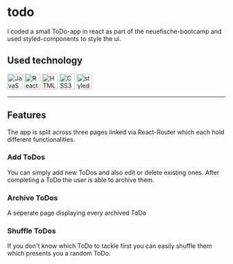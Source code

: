 # todo

I coded a small ToDo-app in react as part of the neuefische-bootcamp and used styled-components to style the ui.

## Used technology

<p align="left">
<a href="https://developer.mozilla.org/en-US/docs/Web/JavaScript" target="_blank" rel="noreferrer"><img src="https://raw.githubusercontent.com/danielcranney/readme-generator/main/public/icons/skills/javascript-colored.svg" width="36" height="36" alt="JavaScript" /></a>
<a href="https://reactjs.org/" target="_blank" rel="noreferrer"><img src="https://raw.githubusercontent.com/danielcranney/readme-generator/main/public/icons/skills/react-colored.svg" width="36" height="36" alt="React" /></a>
<a href="https://developer.mozilla.org/en-US/docs/Glossary/HTML5" target="_blank" rel="noreferrer"><img src="https://raw.githubusercontent.com/danielcranney/readme-generator/main/public/icons/skills/html5-colored.svg" width="36" height="36" alt="HTML5" /></a>
<a href="https://www.w3.org/TR/CSS/#css" target="_blank" rel="noreferrer"><img src="https://raw.githubusercontent.com/danielcranney/readme-generator/main/public/icons/skills/css3-colored.svg" width="36" height="36" alt="CSS3" /></a>
<a href="https://www.styled-components.com" target="_blank" rel="noreferrer"><img src="https://raw.githubusercontent.com/styled-components/brand/master/styled-components.png" width="36" height="36" alt="styled-components" /></a>
</p>

<hr>

## Features

The app is split across three pages linked via React-Router which each hold different functionalities.

### Add ToDos

You can simply add new ToDos and also edit or delete existing ones. After completing a ToDo the user is able to archive them.

### Archive ToDos

A seperate page displaying every archived ToDo

### Shuffle ToDos

If you don't know which ToDo to tackle first you can easily shuffle them which presents you a random ToDo.
